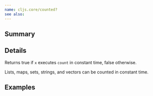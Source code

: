 ```yaml
---
name: cljs.core/counted?
see also:
---
```


## Summary

## Details

Returns true if `x` executes `count` in constant time, false otherwise.

Lists, maps, sets, strings, and vectors can be counted in constant time.

## Examples
